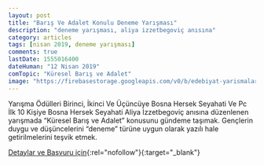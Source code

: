 ```yaml
---
layout: post
title: "Barış Ve Adalet Konulu Deneme Yarışması"
description: "deneme yarışması, aliya izzetbegoviç anısına"
category: articles
tags: [nisan 2019, deneme yarışması]
comments: true
lastDate: 1555016400
dateHuman: "12 Nisan 2019"
comTopic: "Küresel Barış ve Adalet"
image: "https://firebasestorage.googleapis.com/v0/b/edebiyat-yarismalari.appspot.com/o/mavera.jpg?alt=media&token=ade8ccbe-7761-4bd3-bc92-a1caf68dbe89"
---
```


Yarışma Ödülleri
Birinci, İkinci Ve Üçüncüye Bosna Hersek Seyahati Ve Pc
İlk 10 Kişiye Bosna Hersek Seyahati
Aliya İzzetbegoviç anısına düzenlenen yarışmada “Küresel Barış ve Adalet” konusunu gündeme taşımak. Gençlerin duygu ve düşüncelerini “deneme” türüne uygun olarak yazılı hale getirilmelerini teşvik etmek.

[Detaylar ve Başvuru için](https://maveraodulleri.com/?utm_source=edebiyatyarismalari.com&utm_medium=affiliate){:rel="nofollow"}{:target="_blank"}